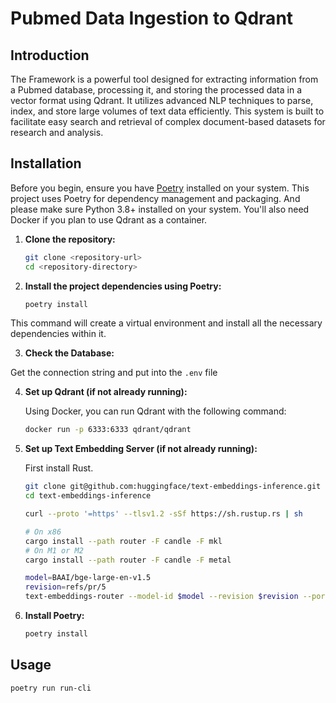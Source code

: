 # Pubmed Data Ingestion to Qdrant

## Introduction

The Framework is a powerful tool designed for extracting information from a Pubmed database, processing it, and storing the processed data in a vector format using Qdrant. It utilizes advanced NLP techniques to parse, index, and store large volumes of text data efficiently. This system is built to facilitate easy search and retrieval of complex document-based datasets for research and analysis.

## Installation

Before you begin, ensure you have [Poetry](https://python-poetry.org/docs/) installed on your system. This project uses Poetry for dependency management and packaging.
And please make sure Python 3.8+ installed on your system. You'll also need Docker if you plan to use Qdrant as a container.

1. **Clone the repository:**

   ```bash
   git clone <repository-url>
   cd <repository-directory>
    ```

2. **Install the project dependencies using Poetry:**

   ```bash
   poetry install
    ```

This command will create a virtual environment and install all the necessary dependencies within it.

3. **Check the Database:**

  Get the connection string and put into the `.env` file

4. **Set up Qdrant (if not already running):**

   Using Docker, you can run Qdrant with the following command:
   
   ```bash
   docker run -p 6333:6333 qdrant/qdrant
   ```

5. **Set up Text Embedding Server (if not already running):**

   First install Rust.
   
   ```bash
   git clone git@github.com:huggingface/text-embeddings-inference.git
   cd text-embeddings-inference

   curl --proto '=https' --tlsv1.2 -sSf https://sh.rustup.rs | sh

   # On x86
   cargo install --path router -F candle -F mkl
   # On M1 or M2
   cargo install --path router -F candle -F metal

   model=BAAI/bge-large-en-v1.5
   revision=refs/pr/5
   text-embeddings-router --model-id $model --revision $revision --port 8080
   ```

6. **Install Poetry:**

   ```bash
   poetry install
   ```

## Usage

   ```bash
   poetry run run-cli
   ```
